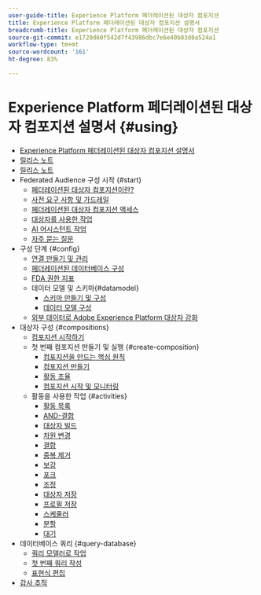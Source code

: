 ```yaml
---
user-guide-title: Experience Platform 페더레이션된 대상자 컴포지션
title: Experience Platform 페더레이션된 대상자 컴포지션 설명서
breadcrumb-title: Experience Platform 페더레이션된 대상자 컴포지션
source-git-commit: e1720d60f542d7f43986dbc7e6e40b83d0a524a1
workflow-type: tm+mt
source-wordcount: '161'
ht-degree: 83%

---
```



# Experience Platform 페더레이션된 대상자 컴포지션 설명서 {#using}

+ [Experience Platform 페더레이션된 대상자 컴포지션 설명서](home.md)
+ [릴리스 노트](start/release-notes.md)
+ [릴리스 노트](start/e-release-notes.md)
+ Federated Audience 구성 시작 {#start}
   + [페더레이션된 대상자 컴포지션이란?](start/get-started.md)
   + [사전 요구 사항 및 가드레일](start/access-prerequisites.md)
   + [페더레이션된 대상자 컴포지션 액세스](start/feature-access.md)
   + [대상자를 사용한 작업](start/audiences.md)
   + [AI 어시스턴트 작업](start/ai-assistant.md)
   + [자주 묻는 질문](start/faq.md)
+ 구성 단계 {#config}
   + [연결 만들기 및 관리](connections/connections.md)
   + [페더레이션된 데이터베이스 구성](connections/federated-db.md)
   + [FDA 권한 지표](connections/fda-rights.md)
   + 데이터 모델 및 스키마{#datamodel}
      + [스키마 만들기 및 구성](customer/schemas.md)
      + [데이터 모델 구성](data-management/gs-models.md)
   + [외부 데이터로 Adobe Experience Platform 대상자 강화](connections/destinations.md)
+ 대상자 구성 {#compositions}
   + [컴포지션 시작하기](compositions/gs-compositions.md)
   + 첫 번째 컴포지션 만들기 및 실행 {#create-composition}
      + [컴포지션을 만드는 핵심 원칙](compositions/gs-composition-creation.md)
      + [컴포지션 만들기](compositions/create-composition.md)
      + [활동 조율](compositions/orchestrate-activities.md)
      + [컴포지션 시작 및 모니터링](compositions/start-monitor-composition.md)
   + 활동을 사용한 작업 {#activities}
      + [활동 목록](compositions/activities/about-activities.md)
      + [AND-결합](compositions/activities/and-join.md)
      + [대상자 빌드](compositions/activities/build-audience.md)
      + [차원 변경](compositions/activities/change-dimension.md)
      + [결합](compositions/activities/combine.md)
      + [중복 제거](compositions/activities/deduplication.md)
      + [보강](compositions/activities/enrichment.md)
      + [포크](compositions/activities/fork.md)
      + [조정](compositions/activities/reconciliation.md)
      + [대상자 저장](compositions/activities/save-audience.md)
      + [프로필 저장](compositions/activities/save-profiles.md)
      + [스케줄러](compositions/activities/scheduler.md)
      + [분할](compositions/activities/split.md)
      + [대기](compositions/activities/wait.md)
+ 데이터베이스 쿼리  {#query-database}
   + [쿼리 모델러로 작업](query/query-modeler-overview.md)
   + [첫 번째 쿼리 작성](query/build-query.md)
   + [표현식 편집](query/expression-editor.md)
+ [감사 추적](admin/audit-trail.md)

